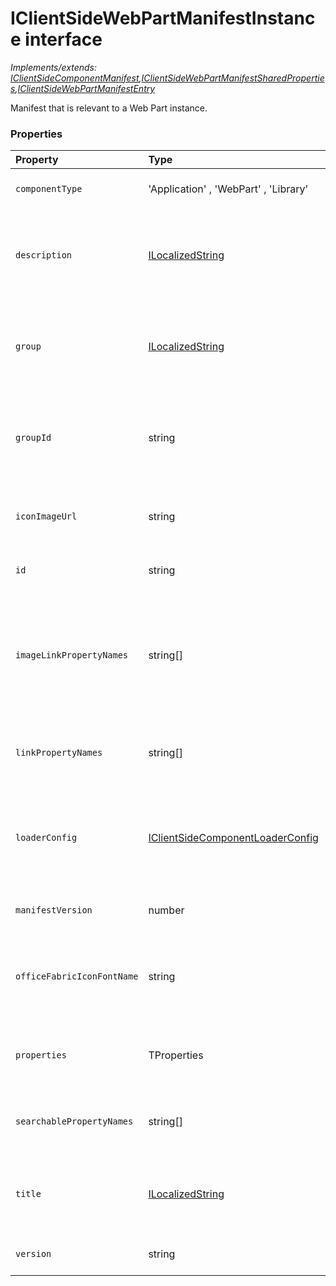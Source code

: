 # IClientSideWebPartManifestInstance<TProperties> interface

_Implements/extends: [IClientSideComponentManifest](IClientSideComponentManifest.md),[IClientSideWebPartManifestSharedProperties](IClientSideWebPartManifestSharedProperties.md),[IClientSideWebPartManifestEntry<TProperties>](IClientSideWebPartManifestEntry.md)_

Manifest that is relevant to a Web Part instance. 





### Properties

| Property	   | Type	| Description|
|:-------------|:-------|:-----------|
|`componentType`      | 'Application' , 'WebPart' , 'Library' | Definition: Type of client side component |
|`description`      | [ILocalizedString](ILocalizedString.md) | Definition: Description of the web part represented as a dictionary of locale keys to description values |
|`group`      | [ILocalizedString](ILocalizedString.md) |   Definition: This field is used to help decide the Toolbox group for the Web Part in the authoring  experience |
|`groupId`      | string |   Definition: This field is used to help decide the Toolbox group for the Web Part in the authoring  experience |
|`iconImageUrl`      | string | Definition: The icon for the WebPart,to be displayed in the toolbox,represented an image URL |
|`id`      | string | Definition: A universally unique component id |
|`imageLinkPropertyNames`      | string[] | Definition: List of names of Web Part properties that are image sources and need to be link fixed up  and potentially preloaded for performance reasons |
|`linkPropertyNames`      | string[] | Definition: List of names of Web Part properties that are links and need to be link fixed up |
|`loaderConfig`      | [IClientSideComponentLoaderConfig](IClientSideComponentLoaderConfig.md) | Definition: This portion of the configuration describes how the component is to be loaded and initialized by a  client |
|`manifestVersion`      | number | Definition: Version of the component manifest schema |
|`officeFabricIconFontName`      | string | Definition: The icon for the Web Part,to be displayed in the toolbox,represented as a character name in the  Office 365 icon font file |
|`properties`      | TProperties | Definition: every Web Part is expected to have some custom properties |
|`searchablePropertyNames`      | string[] | Definition: List of names of Web Part properties that need to be indexed for search |
|`title`      | [ILocalizedString](ILocalizedString.md) | Definition: Title of the web part represented as a single a dictionary of locale keys to title values |
|`version`      | string | Definition: Client side component version |




